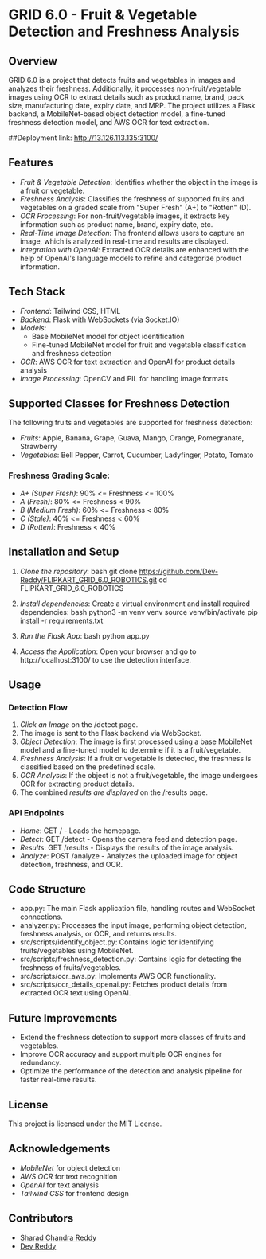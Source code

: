 # GRID 6.0 - Fruit & Vegetable Detection and Freshness Analysis

## Overview

GRID 6.0 is a project that detects fruits and vegetables in images and analyzes their freshness. Additionally, it processes non-fruit/vegetable images using OCR to extract details such as product name, brand, pack size, manufacturing date, expiry date, and MRP. The project utilizes a Flask backend, a MobileNet-based object detection model, a fine-tuned freshness detection model, and AWS OCR for text extraction.

##Deployment
link: http://13.126.113.135:3100/

## Features

- *Fruit & Vegetable Detection*: Identifies whether the object in the image is a fruit or vegetable.
- *Freshness Analysis*: Classifies the freshness of supported fruits and vegetables on a graded scale from "Super Fresh" (A+) to "Rotten" (D).
- *OCR Processing*: For non-fruit/vegetable images, it extracts key information such as product name, brand, expiry date, etc.
- *Real-Time Image Detection*: The frontend allows users to capture an image, which is analyzed in real-time and results are displayed.
- *Integration with OpenAI*: Extracted OCR details are enhanced with the help of OpenAI's language models to refine and categorize product information.

## Tech Stack

- *Frontend*: Tailwind CSS, HTML
- *Backend*: Flask with WebSockets (via Socket.IO)
- *Models*:
  - Base MobileNet model for object identification
  - Fine-tuned MobileNet model for fruit and vegetable classification and freshness detection
- *OCR*: AWS OCR for text extraction and OpenAI for product details analysis
- *Image Processing*: OpenCV and PIL for handling image formats

## Supported Classes for Freshness Detection

The following fruits and vegetables are supported for freshness detection:

- *Fruits*: Apple, Banana, Grape, Guava, Mango, Orange, Pomegranate, Strawberry
- *Vegetables*: Bell Pepper, Carrot, Cucumber, Ladyfinger, Potato, Tomato

### Freshness Grading Scale:

- *A+ (Super Fresh)*: 90% <= Freshness <= 100%
- *A (Fresh)*: 80% <= Freshness < 90%
- *B (Medium Fresh)*: 60% <= Freshness < 80%
- *C (Stale)*: 40% <= Freshness < 60%
- *D (Rotten)*: Freshness < 40%

## Installation and Setup

1. *Clone the repository*:
    bash
    git clone https://github.com/Dev-Reddy/FLIPKART_GRID_6.0_ROBOTICS.git
    cd FLIPKART_GRID_6.0_ROBOTICS
    

2. *Install dependencies*:
    Create a virtual environment and install required dependencies:
    bash
    python3 -m venv venv
    source venv/bin/activate
    pip install -r requirements.txt
    

3. *Run the Flask App*:
    bash
    python app.py
    

4. *Access the Application*:
    Open your browser and go to http://localhost:3100/ to use the detection interface.

## Usage

### Detection Flow

1. *Click an Image* on the /detect page.
2. The image is sent to the Flask backend via WebSocket.
3. *Object Detection*: The image is first processed using a base MobileNet model and a fine-tuned model to determine if it is a fruit/vegetable.
4. *Freshness Analysis*: If a fruit or vegetable is detected, the freshness is classified based on the predefined scale.
5. *OCR Analysis*: If the object is not a fruit/vegetable, the image undergoes OCR for extracting product details.
6. The combined *results are displayed* on the /results page.

### API Endpoints

- *Home*: GET / - Loads the homepage.
- *Detect*: GET /detect - Opens the camera feed and detection page.
- *Results*: GET /results - Displays the results of the image analysis.
- *Analyze*: POST /analyze - Analyzes the uploaded image for object detection, freshness, and OCR.

## Code Structure

- app.py: The main Flask application file, handling routes and WebSocket connections.
- analyzer.py: Processes the input image, performing object detection, freshness analysis, or OCR, and returns results.
- src/scripts/identify_object.py: Contains logic for identifying fruits/vegetables using MobileNet.
- src/scripts/freshness_detection.py: Contains logic for detecting the freshness of fruits/vegetables.
- src/scripts/ocr_aws.py: Implements AWS OCR functionality.
- src/scripts/ocr_details_openai.py: Fetches product details from extracted OCR text using OpenAI.

## Future Improvements

- Extend the freshness detection to support more classes of fruits and vegetables.
- Improve OCR accuracy and support multiple OCR engines for redundancy.
- Optimize the performance of the detection and analysis pipeline for faster real-time results.

## License

This project is licensed under the MIT License.

## Acknowledgements

- *MobileNet* for object detection
- *AWS OCR* for text recognition
- *OpenAI* for text analysis
- *Tailwind CSS* for frontend design

## Contributors

- [Sharad Chandra Reddy](https://www.linkedin.com/in/sharad-chandra-reddy/)
- [Dev Reddy](https://www.linkedin.com/in/devreddy07)
